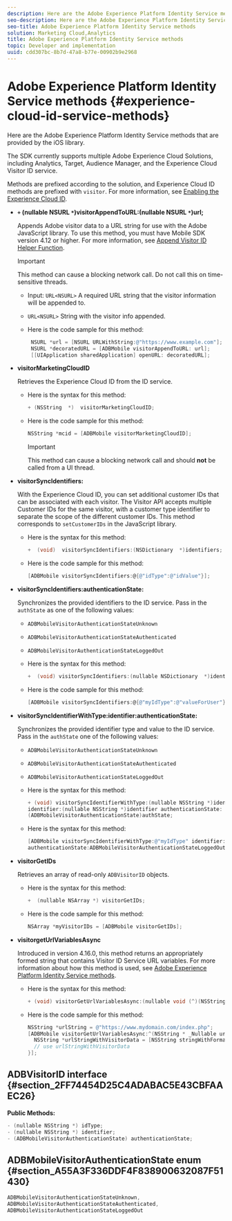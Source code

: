 ```yaml
---
description: Here are the Adobe Experience Platform Identity Service methods that are provided by the iOS library.
seo-description: Here are the Adobe Experience Platform Identity Service methods that are provided by the iOS library.
seo-title: Adobe Experience Platform Identity Service methods
solution: Marketing Cloud,Analytics
title: Adobe Experience Platform Identity Service methods
topic: Developer and implementation
uuid: cdd307bc-8b7d-47a8-b77e-00902b9e2968
---
```


# Adobe Experience Platform Identity Service methods {#experience-cloud-id-service-methods}

Here are the Adobe Experience Platform Identity Service methods that are provided by the iOS library.

The SDK currently supports multiple Adobe Experience Cloud Solutions, including Analytics, Target, Audience Manager, and the Experience Cloud Visitor ID service.

Methods are prefixed according to the solution, and Experience Cloud ID methods are prefixed with `visitor`. For more information, see [Enabling the Experience Cloud ID](/help/ios/marketing-cloud/mcvid.md). 

* **`+` (nullable NSURL `*`)visitorAppendToURL:(nullable NSURL `*`)url;**

  Appends Adobe visitor data to a URL string for use with the Adobe JavaScript library. To use this method, you must have Mobile SDK version 4.12 or higher. For more information, see [Append Visitor ID Helper Function](https://marketing.adobe.com/resources/help/en_US/mcvid/mcvid-appendvisitorid.html). 
  
  >[!IMPORTANT]
  >
  >This method can cause a blocking network call. Do not call this on time-sensitive threads. 

  * Input: `URL<NSURL>`
    A required URL string that the visitor information will be appended to. 
  * `URL<NSURL>` 
    String with the visitor info appended. 

  * Here is the code sample for this method:

    ```objective-c
     NSURL *url = [NSURL URLWithString:@"https://www.example.com"];  
     NSURL *decoratedURL = [ADBMobile visitorAppendToURL: url];  
     [[UIApplication sharedApplication] openURL: decoratedURL];  
     ```

* **visitorMarketingCloudID**

  Retrieves the Experience Cloud ID from the ID service.

  * Here is the syntax for this method:

    ```objective-c
    + (NSString  *)  visitorMarketingCloudID;
    ```

  * Here is the code sample for this method:

    ```objective-c
    NSString *mcid = [ADBMobile visitorMarketingCloudID]; 
    ```

    >[!IMPORTANT]
    >
    >This method can cause a blocking network call and should **not** be called from a UI thread.

* **visitorSyncIdentifiers:**

  With the Experience Cloud ID, you can set additional customer IDs that can be associated with each visitor. The Visitor API accepts multiple Customer IDs for the same visitor, with a customer type identifier to separate the scope of the different customer IDs. This method corresponds to `setCustomerIDs` in the JavaScript library. 

  * Here is the syntax for this method:

    ```objective-c
    +  (void)  visitorSyncIdentifiers:(NSDictionary  *)identifiers;
    ```

  * Here is the code sample for this method:

    ```objective-c
    [ADBMobile visitorSyncIdentifiers:@{@"idType":@"idValue"}];
    ```

* **visitorSyncIdentifiers:authenticationState:**

  Synchronizes the provided identifiers to the ID service. Pass in the `authState` as one of the following values: 

  * `ADBMobileVisitorAuthenticationStateUnknown` 
  * `ADBMobileVisitorAuthenticationStateAuthenticated` 
  * `ADBMobileVisitorAuthenticationStateLoggedOut`

  * Here is the syntax for this method:

    ```objective-c
    +  (void) visitorSyncIdentifiers:(nullable NSDictionary  *)identifiers  authenticationState:(ADBMobileVisitorAuthenticationState)authState; 
    ```

  * Here is the code sample for this method:

    ```objective-c
    [ADBMobile visitorSyncIdentifiers:@{@"myIdType":@"valueForUser"}  authenticationState:ADBMobileVisitorAuthenticationStateAuthenticated]; 
    ```

* **visitorSyncIdentifierWithType:identifier:authenticationState:**

  Synchronizes the provided identifier type and value to the ID service. Pass in the `authState` one of the following values:

  * `ADBMobileVisitorAuthenticationStateUnknown` 
  * `ADBMobileVisitorAuthenticationStateAuthenticated`  
  * `ADBMobileVisitorAuthenticationStateLoggedOut` 

  * Here is the syntax for this method:

    ```objective-c
    + (void) visitorSyncIdentifierWithType:(nullable NSString *)identifierType  
    identifier:(nullable NSString *)identifier authenticationState:
    (ADBMobileVisitorAuthenticationState)authState; 
    ```

  * Here is the syntax for this method:

    ```objective-c
    [ADBMobile visitorSyncIdentifierWithType:@"myIdType" identifier:@"valueForUser"  
    authenticationState:ADBMobileVisitorAuthenticationStateLoggedOut]; 
    ```

* **visitorGetIDs**

   Retrieves an array of read-only `ADBVisitorID` objects. 

  * Here is the syntax for this method:

     ```objective-c
    +  (nullable NSArray *) visitorGetIDs;
    ```

  * Here is the code sample for this method:

    ```objective-c
    NSArray *myVisitorIDs = [ADBMobile visitorGetIDs];
    ```

* **visitorgetUrlVariablesAsync**

  Introduced in version 4.16.0, this method returns an appropriately formed string that contains Visitor ID Service URL variables. For more information about how this method is used, see [Adobe Experience Platform Identity Service methods](/help/ios/reference/hybrid-app.md).

  * Here is the syntax for this method:

    ```objectivec
    + (void) visitorGetUrlVariablesAsync:(nullable void (^)(NSString* __nullable urlVariables))callback;
    ```

  * Here is the code sample for this method:

    ```objectivec
    NSString *urlString = @"https://www.mydomain.com/index.php"; 
    [ADBMobile visitorGetUrlVariablesAsync:^(NSString * _Nullable urlVariables) { 
      NSString *urlStringWithVisitorData = [NSString stringWithFormat:@"%@?%@", urlString, urlVariables]; 
      // use urlStringWithVisitorData 
    }];
    ```

## ADBVisitorID interface {#section_2FF74454D25C4ADABAC5E43CBFAAEC26}

**Public Methods:**

```objective-c
- (nullable NSString *) idType; 
- (nullable NSString *) identifier; 
- (ADBMobileVisitorAuthenticationState) authenticationState; 

```

## ADBMobileVisitorAuthenticationState enum {#section_A55A3F336DDF4F838900632087F51430}

```objective-c
ADBMobileVisitorAuthenticationStateUnknown, 
ADBMobileVisitorAuthenticationStateAuthenticated, 
ADBMobileVisitorAuthenticationStateLoggedOut
```

